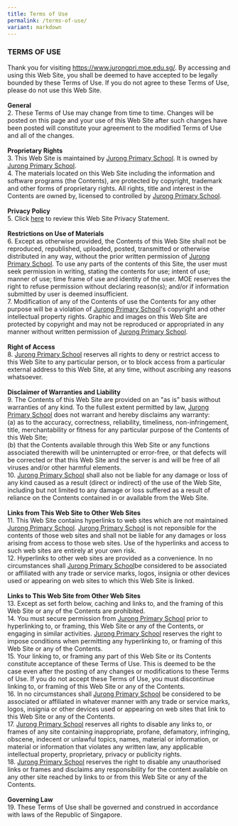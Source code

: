 ```yaml
---
title: Terms of Use
permalink: /terms-of-use/
variant: markdown
---
```

### **TERMS OF USE**

Thank you for visiting https://www.jurongpri.moe.edu.sg/. By accessing and using this Web Site, you shall be deemed to have accepted to be legally bounded by these Terms of Use. If you do not agree to these Terms of Use, please do not use this Web Site.<br><br>
**General**<br>
2. These Terms of Use may change from time to time. Changes will be posted on this page and your use of this Web Site after such changes have been posted will constitute your agreement to the modified Terms of Use and all of the changes. <br><br>
**Proprietary Rights**<br>
3. This Web Site is maintained by <u>Jurong Primary School</u>. It is owned by <u>Jurong Primary School</u>. <br>
4. The materials located on this Web Site including the information and software programs (the Contents), are protected by copyright, trademark and other forms of proprietary rights. All rights, title and interest in the Contents are owned by, licensed to controlled by <u>Jurong Primary School</u>.<br><br>
**Privacy Policy**<br>
5. Click <a target="_blank" rel="noopener noreferrer nofollow" href="https://www.jurongpri.moe.edu.sg/privacy/">here</a> to review this Web Site Privacy Statement. <br><br>
**Restrictions on Use of Materials**<br>
6. Except as otherwise provided, the Contents of this Web Site shall not be reproduced, republished, uploaded, posted, transmitted or otherwise distributed in any way, without the prior written permission of <u>Jurong Primary School</u>. To use any parts of the contents of this Site, the user must seek permission in writing, stating the contents for use; intent of use; manner of use; time frame of use and identity of the user. MOE reserves the right to refuse permission without declaring reason(s); and/or if information submitted by user is deemed insufficient. <br>
7. Modification of any of the Contents of use the Contents for any other purpose will be a violation of <u>Jurong Primary School</u>'s copyright and other intellectual property rights. Graphic and images on this Web Site are protected by copyright and may not be reproduced or appropriated in any manner without written permission of <u>Jurong Primary School</u>. <br><br>
**Right of Access**<br>
8. <u>Jurong Primary School</u> reserves all rights to deny or restrict access to this Web Site to any particular person, or to block access from a particular external address to this Web Site, at any time, without ascribing any reasons whatsoever.<br><br>
**Disclaimer of Warranties and Liability**<br>
9. The  Contents of this Web Site are provided on an "as is" basis without warranties of any kind. To the fullest extent permitted by law, <u>Jurong Primary School</u> does not warrant and hereby disclaims any warranty: <br>
(a) as to the accuracy, correctness, reliability, timeliness, non-infringement, title, merchantability or fitness for any particular purpose of the Contents of this Web Site; <br>
(b) that the Contents available through this Web Site or any functions associated therewith will be uninterrupted or error-free, or that defects will be corrected or that this Web Site and the server is and will be free of all viruses and/or other harmful elements.<br> 
10. <u>Jurong Primary School</u> shall also not be liable for any damage or loss of any kind caused as a result (direct or indirect) of the use of the Web Site, including but not limited to any damage or loss suffered as a result of reliance on the Contents contained in or available from the Web Site.  <br><br>
**Links from This Web Site to Other Web Sites** <br>
11. This Web Site contains hyperlinks to web sites which are not maintained <u>Jurong Primary School</u>. <u>Jurong Primary School</u> is not reponsible for the contents of those web sites and shall not be liable for any damages or loss arising from access to those web sites. Use of the hyperlinks and access to such web sites are entirely at your own risk. <br>
12. Hyperlinks to other web sites are provided as a convenience. In no circumstances shall <u>Jurong Primary School</u>be considered to be associated or affiliated with any trade or service marks, logos, insignia or other devices used or appearing on web sites to which this Web Site is linked. <br><br>
**Links to This Web Site from Other Web Sites**<br>
13. Except as set forth below, caching and links to, and the framing of this Web Site or any of the Contents are prohibited. <br>
14. You must secure permission from <u>Jurong Primary School</u> prior to hyperlinking to, or framing, this Web Site or any of the Contents, or engaging in similar activities. <u>Jurong Primary School</u> reserves the right to impose conditions when permitting any hyperlinking to, or framing of this Web Site or any of the Contents. <br>
15. Your linking to, or framing any part of this Web Site or its Contents constitute acceptance of these Terms of Use. This is deemed to be the case even after the posting of any changes or modifications to these Terms of Use. If you do not accept these Terms of Use, you must discontinue linking to, or framing of this Web Site or any of the Contents. <br>
16. In no circumstances shall <u>Jurong Primary School</u> be considered to be associated or affiliated in whatever manner with any trade or service marks, logos, insignia or other devices used or appearing on web sites that link to this Web Site or any of the Contents.<br>
17. <u>Jurong Primary School</u> reserves all rights to disable any links to, or frames of any site containing inappropriate, profane, defamatory, infringing, obscene, indecent or unlawful topics, names, material or information, or material or information that violates any written law, any applicable intellectual property, proprietary, privacy or publicity rights. <br>
18. <u>Jurong Primary School</u> reserves the right to disable any unauthorised links or frames and disclaims any responsibility for the content available on any other site reached by links to or from this Web Site or any of the Contents. <br><br>
**Governing Law**<br>
19. These Terms of Use shall be governed and construed in accordance with laws of the Republic of Singapore.